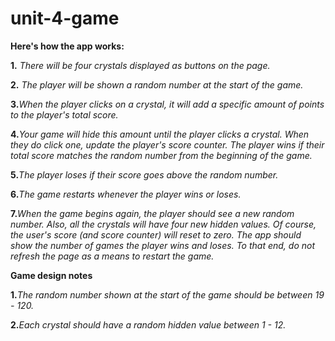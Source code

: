 # unit-4-game

**Here's how the app works:**

**1.** _There will be four crystals displayed as buttons on the page._

**2.** _The player will be shown a random number at the start of the game._

**3.**_When the player clicks on a crystal, it will add a specific amount of points to the player's total score._

**4.**_Your game will hide this amount until the player clicks a crystal._
      _When they do click one, update the player's score counter._
      _The player wins if their total score matches the random number from the beginning of the game._

**5.**_The player loses if their score goes above the random number._

**6.**_The game restarts whenever the player wins or loses._

**7.**_When the game begins again, the player should see a new random number. Also, all the crystals will have four new hidden values. Of         course, the user's score (and score counter) will reset to zero.
      The app should show the number of games the player wins and loses. To that end, do not refresh the page as a means to restart the           game._

**Game design notes**

**1.**_The random number shown at the start of the game should be between 19 - 120._

**2.**_Each crystal should have a random hidden value between 1 - 12._
